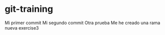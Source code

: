 # git-training
Mi primer commit
Mi segundo commit
Otra prueba
Me he creado una rama nueva exercise3
